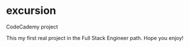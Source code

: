 # excursion
CodeCademy project

This my first real project in the Full Stack Engineer path.
Hope you enjoy!
